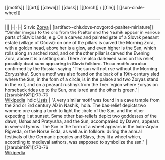 [[motifs]] | [[art]]
[[dawn]] | [[dusk]] | [[torch]] / [[fire]] | [[sun-circle-wheel]]
***
|||
|-|-|-|
Slavic [Zorya](zorya.md) |  [[artifact--chludovs-novgorod-psalter-miniature]]<br>"Similar images to the one from the Psalter and the Nashik appear in various parts of Slavic lands, e.g. On a carved and painted gate of a Slovak peasant estate (village of Očová): on one of the pillars is carved the Morning Zora, with a golden head, above her is a glow, and even higher is the Sun, which rolls along an arched road, and on the other pillar is carved the Evening Zora, above it is a setting sun. There are also darkened suns on this relief, possibly dead suns appearing in Slavic folklore. These motifs are also confirmed by the Russian saying "The sun will not rise without the Morning Zoryushka". Such a motif was also found on the back of a 19th-century sled where the Sun, in the form of a circle, is in the palace and two Zoryas stand in the exit, and on a peasant rushnyk from the Tver region where Zoryas on horseback rides up to the Sun, one is red and the other is green." | [[zarubin1971]]:70-76<br>[Wikipedia](https://en.wikipedia.org/wiki/Zorya#Comparative_mythology)
Indic [Uṣás](ushas.md) | "A very similar motif was found in a cave temple from the 2nd or 3rd century AD in Nashik, India. The bas-relief depicts two women: one using a torch to light the circle of the Sun, and the other expecting it at sunset. Some other bas-reliefs depict two goddesses of the dawn, Ushas and Pratyusha, and the Sun, accompanied by Dawns, appears in several hymns. The Sun in the form of a wheel appears in the Indo-Aryan Rigveda, or the Norse Edda, as well as in folklore: during the annual festivals of the Germanic peoples and Slavs, they lit a wheel which, according to medieval authors, was supposed to symbolize the sun." | [[zarubin1971]]:70-76<br>[Wikipedia](https://en.wikipedia.org/wiki/Zorya#Comparative_mythology)